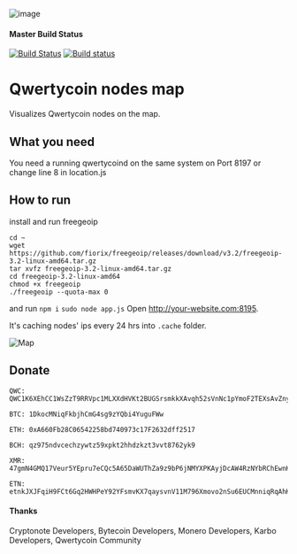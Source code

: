 ![image](https://cdn.qwertycoin.org/images/press/other/qwc-github-3.png)
#### Master Build Status
[![Build Status](https://travis-ci.org/qwertycoin-org/qwertycoin-nodes-map.svg?branch=master)](https://travis-ci.org/qwertycoin-org/qwertycoin-nodes-map) [![Build status](https://ci.appveyor.com/api/projects/status/78ot0ppti2e16ur9/branch/master?svg=true)](https://ci.appveyor.com/project/Qwertycoin/qwertycoin-nodes-map/branch/master)


# Qwertycoin nodes map

Visualizes Qwertycoin nodes on the map.

## What you need
You need a running qwertycoind on the same system on Port 8197 or change line 8
in location.js

## How to run
install and run freegeoip
```
cd ~
wget https://github.com/fiorix/freegeoip/releases/download/v3.2/freegeoip-3.2-linux-amd64.tar.gz
tar xvfz freegeoip-3.2-linux-amd64.tar.gz
cd freegeoip-3.2-linux-amd64
chmod +x freegeoip
./freegeoip --quota-max 0
```
and run
`npm i`
`sudo node app.js`
Open http://your-website.com:8195.

It's caching nodes' ips every 24 hrs into `.cache` folder.

![Map](https://cdn.qwertycoin.org/images/other/qwcnodesogimage.png)
		
## Donate

```
QWC: QWC1K6XEhCC1WsZzT9RRVpc1MLXXdHVKt2BUGSrsmkkXAvqh52sVnNc1pYmoF2TEXsAvZnyPaZu8MW3S8EWHNfAh7X2xa63P7Y
```
```
BTC: 1DkocMNiqFkbjhCmG4sg9zYQbi4YuguFWw
```
```
ETH: 0xA660Fb28C06542258bd740973c17F2632dff2517
```
```
BCH: qz975ndvcechzywtz59xpkt2hhdzkzt3vvt8762yk9
```
```
XMR: 47gmN4GMQ17Veur5YEpru7eCQc5A65DaWUThZa9z9bP6jNMYXPKAyjDcAW4RzNYbRChEwnKu1H3qt9FPW9CnpwZgNscKawX
```
```
ETN: etnkJXJFqiH9FCt6Gq2HWHPeY92YFsmvKX7qaysvnV11M796Xmovo2nSu6EUCMnniqRqAhKX9AQp31GbG3M2DiVM3qRDSQ5Vwq
```

#### Thanks

Cryptonote Developers, Bytecoin Developers, Monero Developers, Karbo Developers, Qwertycoin Community
